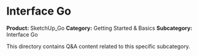 # Interface Go

**Product:** SketchUp_Go
**Category:** Getting Started & Basics
**Subcategory:** Interface Go

This directory contains Q&A content related to this specific subcategory.
